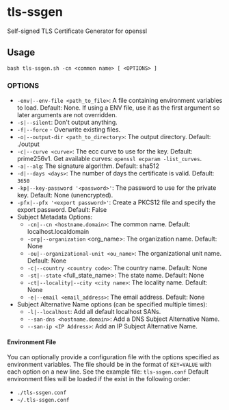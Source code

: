 # tls-ssgen
Self-signed TLS Certificate Generator for openssl

## Usage
`bash tls-ssgen.sh -cn <common name> [ <OPTIONS> ]`

### OPTIONS
  - `-env|--env-file <path_to_file>`: A file containing environment variables to load. Default: None. If using a ENV file, use it as the first argument so later arguments are not overridden.
  - `-s|--silent`: Don't output anything.
  - `-f|--force` - Overwrite existing files.
  - `-o|--output-dir <path_to_directory>`: The output directory. Default: ./output
  - `-c|--curve <curve>`: The ecc curve to use for the key. Default: prime256v1. Get available curves: `openssl ecparam -list_curves`.
  - `-a|--alg`: The signature algorithm. Default: sha512
  - `-d|--days <days>`: The number of days the certificate is valid. Default: `3650`
  - `-kp|--key-password '<password>'`: The password to use for the private key. Default: None (unencrypted).
  - `-pfx|--pfx '<export password>'`: Create a PKCS12 file and specify the export password. Default: False
  - Subject Metadata Options:
    - `-cn|--cn <hostname.domain>`: The common name. Default: localhost.localdomain
    - `-org|--organization` <org_name>: The organization name. Default: None
    - `-ou|--organizational-unit <ou_name>`: The organizational unit name. Default: None
    - `-c|--country <country code>`: The country name. Default: None
    - `-st|--state` <full_state_name>: The state name. Default: None
    - `-ct|--locality|--city <city name>`: The locality name. Default: None
    - `-e|--email <email_address>`: The email address. Default: None
  - Subject Alternative Name options (can be specified multiple times):
    - `-l|--localhost`: Add all default localhost SANs.
    - `--san-dns <hostname.domain>`: Add a DNS Subject Alternative Name.
    - `--san-ip <IP Address>`: Add an IP Subject Alternative Name.

#### Environment File
You can optionally provide a configuration file with the options specified as environment variables.
The file should be in the format of `KEY=VALUE` with each option on a new line. See the example file: `tls-ssgen.conf`
Default environment files will be loaded if the exist in the following order:
- `./tls-ssgen.conf`
- `~/.tls-ssgen.conf`
